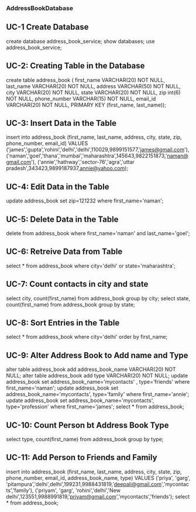 ### AddressBookDatabase

## UC-1 Create Database
create database address_book_service;
show databases;
use address_book_service;

## UC-2: Creating Table in the Database
create table address_book (
first_name   VARCHAR(20) NOT NULL,
last_name    VARCHAR(20) NOT NULL,
address      VARCHAR(50) NOT NULL,
city         VARCHAR(20) NOT NULL,
state        VARCHAR(20) NOT NULL,
zip          int(6) NOT NULL,
phone_number VARCHAR(15) NOT NULL,
email_id     VARCHAR(20) NOT NULL,
PRIMARY KEY  (first_name, last_name));

## UC-3: Insert Data in the Table
insert into address_book 
(first_name, last_name, address, city, state, zip, phone_number, email_id) VALUES
('james','gupta','rohini','delhi','delhi',110029,9899151577,'james@gmail.com'),
('naman','goel','thana','mumbai','maharashtra',145643,9822151873,'naman@gmail.com'),
('annie','hathway','sector-76','agra','uttar pradesh',343423,9899187937,annie@yahoo.com);

## UC-4: Edit Data in the Table
update address_book set zip=121232 where first_name='naman';

## UC-5: Delete Data in the Table
delete from address_book where first_name='naman' and last_name='goel';

## UC-6: Retreive Data from Table
select * from address_book where city='delhi' or state='maharashtra';

## UC-7: Count contacts in city and state
select city, count(first_name) from address_book group by city;
select state, count(first_name) from address_book group by state;

## UC-8: Sort Entries in the Table
select * from address_book where city='delhi' order by first_name;

## UC-9: Alter Address Book to Add name and Type
alter table address_book add address_book_name VARCHAR(20) NOT NULL;
alter table address_book add type VARCHAR(20) NOT NULL;
update address_book set address_book_name='mycontacts' , type='friends' where first_name='naman';
update address_book set address_book_name='mycontacts', type='family' where first_name='annie';
update address_book set address_book_name='mycontacts', type='profession' where first_name='james';
select * from address_book;

## UC-10: Count Person bt Address Book Type
select type, count(first_name) from address_book group by type;

## UC-11: Add Person to Friends and Family
insert into address_book 
(first_name, last_name, address, city, state, zip, phone_number, email_id, address_book_name, type) VALUES
('priya', 'garg', 'pitampura','delhi',delhi',199231,9988431819,'deepali@gmail.com','mycontacts','family'),
('priyam', 'garg', 'rohini','delhi','New delhi',123551,9988991819,'priyam@gmail.com','mycontacts','friends');
select * from address_book;
